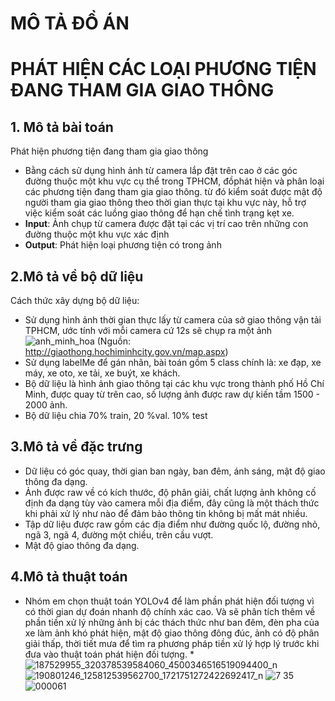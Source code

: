 # MÔ TẢ ĐỒ ÁN
# PHÁT HIỆN CÁC LOẠI PHƯƠNG TIỆN ĐANG THAM GIA GIAO THÔNG
## 1. Mô tả bài toán
Phát hiện phương tiện đang tham gia giao thông

* Bằng cách sử dụng hình ảnh từ camera lắp đặt trên cao ở các góc đường thuộc một khu vực cụ thể trong TPHCM, đồphát hiện và phân loại các phương tiện đang tham gia giao thông.
từ đó kiểm soát được mật độ người tham gia giao thông theo thời gian thực tại khu vực này, hỗ trợ việc kiểm soát các luồng giao thông để hạn chế tình trạng kẹt xe.
* **Input**: Ảnh chụp từ camera được đặt tại các vị trí cao trên những con đường thuộc một khu vực xác định
* **Output**: Phát hiện loại phương tiện có trong ảnh

## 2.Mô tả về bộ dữ liệu
Cách thức xây dựng bộ dữ liệu:
* Sử dụng hình ảnh thời gian thực lấy từ camera của sở giao thông vận tải TPHCM, ước tính với mỗi camera cứ 12s sẽ chụp ra một ảnh
![anh_minh_hoa](https://user-images.githubusercontent.com/80096230/120655439-e1676200-c4ac-11eb-905b-67d5562120e4.png)
(Nguồn: http://giaothong.hochiminhcity.gov.vn/map.aspx)
* Sử dụng labelMe để gán nhãn, bài toán gồm 5 class chính là: xe đạp, xe máy, xe oto, xe tải, xe buýt, xe khách.
* Bộ dữ liệu là hình ảnh giao thông tại các khu vực trong thành phố Hồ Chí Minh, được quay từ trên cao, số lượng ảnh được raw dự kiến tầm 1500 - 2000 ảnh.
* Bộ dữ liệu chia 70% train, 20 %val. 10% test
## 3.Mô tả về đặc trưng
* Dữ liệu có góc quay, thời gian ban ngày, ban đêm, ánh sáng, mật độ giao thông đa dạng. 
* Ảnh được raw về có kích thước, độ phân giải, chất lượng ảnh không cố định đa dạng tùy vào camera mỗi địa điểm, đây cũng là một thách thức khi phải xử lý như nào để đảm bảo thông tin không bị mất mát nhiều.
* Tập dữ liệu được raw gồm các địa điểm như đường quốc lộ, đường nhỏ, ngã 3, ngã 4, đường một chiều, trên cầu vượt.
* Mật độ giao thông đa dạng.
## 4.Mô tả thuật toán
* Nhóm em chọn thuật toán YOLOv4 để làm phần phát hiện đối tượng vì có thời gian dự đoán nhanh độ chính xác cao. Và sẽ phân tích thêm về phần tiền xử lý những ảnh bị các thách thức như ban đêm, đèn pha của xe làm ảnh khó phát hiện, mật độ giao thông đông đúc, ảnh có độ phân giải thấp, thời tiết mưa để tìm ra phương pháp tiền xử lý hợp lý trước khi đưa vào thuật toán phát hiện đối tượng.
*![187529955_320378539584060_4500346516519094400_n](https://user-images.githubusercontent.com/64973267/120692734-5dc06c00-c4d2-11eb-8cf2-9e28bb5c327e.png)
![190801246_125812539562700_1721751272422692417_n](https://user-images.githubusercontent.com/64973267/120692742-6022c600-c4d2-11eb-9d52-860920e94389.png)
![7 35](https://user-images.githubusercontent.com/64973267/120728621-8c0c6e80-c507-11eb-889b-e04ac63aa74b.png)
![000061](https://user-images.githubusercontent.com/64973267/120728531-55ceef00-c507-11eb-99d5-59400d6ae9e6.jpg)

